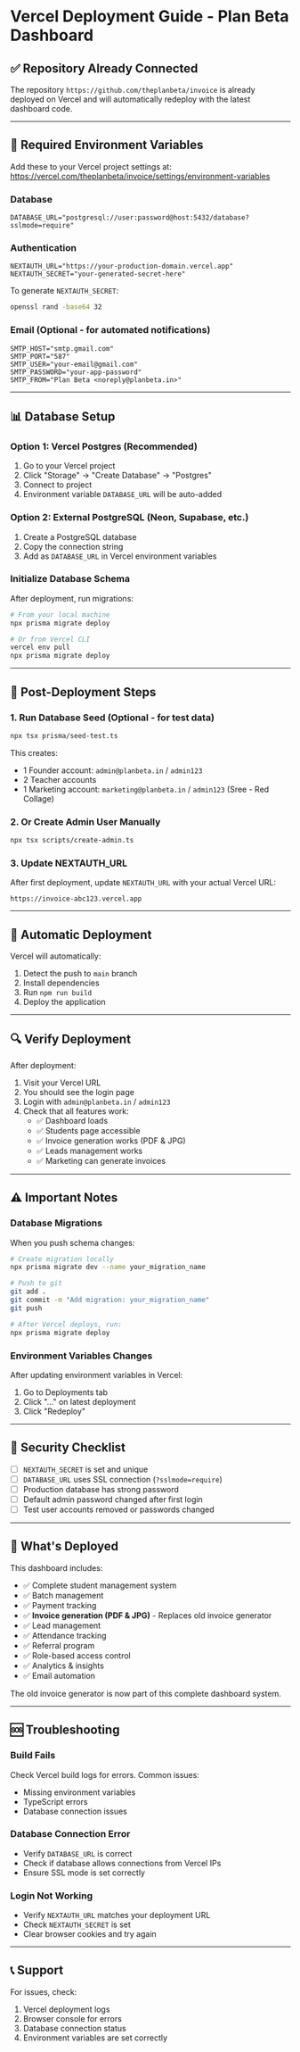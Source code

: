 # Vercel Deployment Guide - Plan Beta Dashboard

## ✅ Repository Already Connected

The repository `https://github.com/theplanbeta/invoice` is already deployed on Vercel and will automatically redeploy with the latest dashboard code.

---

## 🔧 Required Environment Variables

Add these to your Vercel project settings at: https://vercel.com/theplanbeta/invoice/settings/environment-variables

### Database
```env
DATABASE_URL="postgresql://user:password@host:5432/database?sslmode=require"
```

### Authentication
```env
NEXTAUTH_URL="https://your-production-domain.vercel.app"
NEXTAUTH_SECRET="your-generated-secret-here"
```

To generate `NEXTAUTH_SECRET`:
```bash
openssl rand -base64 32
```

### Email (Optional - for automated notifications)
```env
SMTP_HOST="smtp.gmail.com"
SMTP_PORT="587"
SMTP_USER="your-email@gmail.com"
SMTP_PASSWORD="your-app-password"
SMTP_FROM="Plan Beta <noreply@planbeta.in>"
```

---

## 📊 Database Setup

### Option 1: Vercel Postgres (Recommended)
1. Go to your Vercel project
2. Click "Storage" → "Create Database" → "Postgres"
3. Connect to project
4. Environment variable `DATABASE_URL` will be auto-added

### Option 2: External PostgreSQL (Neon, Supabase, etc.)
1. Create a PostgreSQL database
2. Copy the connection string
3. Add as `DATABASE_URL` in Vercel environment variables

### Initialize Database Schema
After deployment, run migrations:
```bash
# From your local machine
npx prisma migrate deploy

# Or from Vercel CLI
vercel env pull
npx prisma migrate deploy
```

---

## 🎯 Post-Deployment Steps

### 1. Run Database Seed (Optional - for test data)
```bash
npx tsx prisma/seed-test.ts
```

This creates:
- 1 Founder account: `admin@planbeta.in` / `admin123`
- 2 Teacher accounts
- 1 Marketing account: `marketing@planbeta.in` / `admin123` (Sree - Red Collage)

### 2. Or Create Admin User Manually
```bash
npx tsx scripts/create-admin.ts
```

### 3. Update NEXTAUTH_URL
After first deployment, update `NEXTAUTH_URL` with your actual Vercel URL:
```
https://invoice-abc123.vercel.app
```

---

## 🚀 Automatic Deployment

Vercel will automatically:
1. Detect the push to `main` branch
2. Install dependencies
3. Run `npm run build`
4. Deploy the application

---

## 🔍 Verify Deployment

After deployment:
1. Visit your Vercel URL
2. You should see the login page
3. Login with `admin@planbeta.in` / `admin123`
4. Check that all features work:
   - ✅ Dashboard loads
   - ✅ Students page accessible
   - ✅ Invoice generation works (PDF & JPG)
   - ✅ Leads management works
   - ✅ Marketing can generate invoices

---

## ⚠️ Important Notes

### Database Migrations
When you push schema changes:
```bash
# Create migration locally
npx prisma migrate dev --name your_migration_name

# Push to git
git add .
git commit -m "Add migration: your_migration_name"
git push

# After Vercel deploys, run:
npx prisma migrate deploy
```

### Environment Variables Changes
After updating environment variables in Vercel:
1. Go to Deployments tab
2. Click "..." on latest deployment
3. Click "Redeploy"

---

## 🔐 Security Checklist

- [ ] `NEXTAUTH_SECRET` is set and unique
- [ ] `DATABASE_URL` uses SSL connection (`?sslmode=require`)
- [ ] Production database has strong password
- [ ] Default admin password changed after first login
- [ ] Test user accounts removed or passwords changed

---

## 📱 What's Deployed

This dashboard includes:
- ✅ Complete student management system
- ✅ Batch management
- ✅ Payment tracking
- ✅ **Invoice generation (PDF & JPG)** - Replaces old invoice generator
- ✅ Lead management
- ✅ Attendance tracking
- ✅ Referral program
- ✅ Role-based access control
- ✅ Analytics & insights
- ✅ Email automation

The old invoice generator is now part of this complete dashboard system.

---

## 🆘 Troubleshooting

### Build Fails
Check Vercel build logs for errors. Common issues:
- Missing environment variables
- TypeScript errors
- Database connection issues

### Database Connection Error
- Verify `DATABASE_URL` is correct
- Check if database allows connections from Vercel IPs
- Ensure SSL mode is set correctly

### Login Not Working
- Verify `NEXTAUTH_URL` matches your deployment URL
- Check `NEXTAUTH_SECRET` is set
- Clear browser cookies and try again

---

## 📞 Support

For issues, check:
1. Vercel deployment logs
2. Browser console for errors
3. Database connection status
4. Environment variables are set correctly
